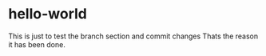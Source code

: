 # hello-world

This is just to test the branch section and commit changes
Thats the reason it has been done.
